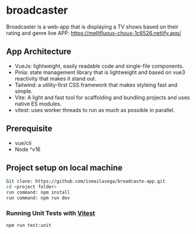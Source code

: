 # broadcaster

Broadcaster is a web-app that is displaying a TV shows based on their rating and genre
live APP: https://mellifluous-choux-1c6526.netlify.app/

## App Architecture

- VueJs: lightweight, easily readable code and single-file components.
- Pinia: state management library that is lightweight and based on vue3 reactivity that makes it stand out. 
- Tailwind: a utility-first CSS framework that makes styleing fast and simple.
- Vite: A light and fast tool for scaffolding and bundling projects and uses native  ES modules.
- vitest: uses worker threads to run as much as possible in parallel.


## Prerequisite

- vue/cli
- Node ^v16

## Project setup on local machine

```sh
Git clone: https://github.com/ismailasega/broadcaste-app.git
cd <project folder>
run command: npm install
run command: npm run dev
```

### Running Unit Tests with [Vitest](https://vitest.dev/)

```sh
npm run test:unit
```

